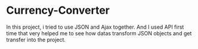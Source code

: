 # Currency-Converter
In this project, i tried to use JSON and Ajax together. 
And I used API first time that very helped me to see how datas transform JSON objects and get transfer into the project.
